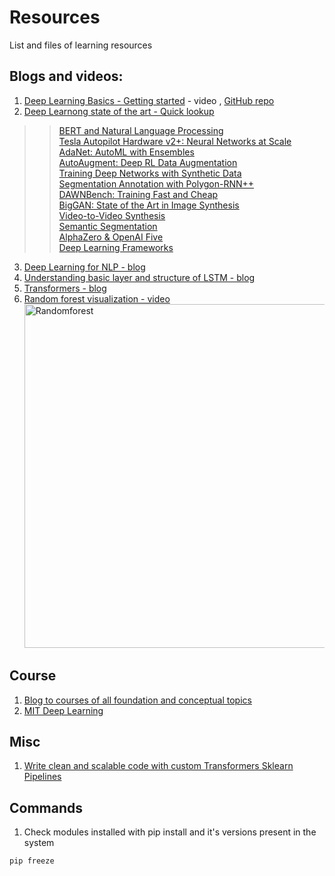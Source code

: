 # Resources
List and files of learning resources


## Blogs and videos:
1. [Deep Learning Basics - Getting started](https://youtu.be/O5xeyoRL95U) - video , [GitHub repo](https://github.com/lexfridman/mit-deep-learning)
2. [Deep Learnong state of the art - Quick lookup](https://youtu.be/53YvP6gdD7U)<br>
>> [BERT and Natural Language Processing](https://www.youtube.com/watch?v=53YvP6gdD7U&t=120s) <br>
>> [Tesla Autopilot Hardware v2+: Neural Networks at Scale](https://www.youtube.com/watch?v=53YvP6gdD7U&t=840s) <br>
>> [AdaNet: AutoML with Ensembles](https://www.youtube.com/watch?v=53YvP6gdD7U&t=985s) <br>
>> [AutoAugment: Deep RL Data Augmentation](https://www.youtube.com/watch?v=53YvP6gdD7U&t=1112s) <br>
>> [Training Deep Networks with Synthetic Data](https://www.youtube.com/watch?v=53YvP6gdD7U&t=1373s) <br>
>> [Segmentation Annotation with Polygon-RNN++](https://www.youtube.com/watch?v=53YvP6gdD7U&t=1477s) <br>
>> [DAWNBench: Training Fast and Cheap](https://www.youtube.com/watch?v=53YvP6gdD7U&t=1599s) <br>
>> [BigGAN: State of the Art in Image Synthesis](https://www.youtube.com/watch?v=53YvP6gdD7U&t=1746s) <br>
>> [Video-to-Video Synthesis](https://www.youtube.com/watch?v=53YvP6gdD7U&t=1814s) <br>
>> [Semantic Segmentation](https://www.youtube.com/watch?v=53YvP6gdD7U&t=1932s) <br>
>> [AlphaZero & OpenAI Five](https://www.youtube.com/watch?v=53YvP6gdD7U&t=2163s) <br>
>> [Deep Learning Frameworks](https://www.youtube.com/watch?v=53YvP6gdD7U&t=2614s) <br>

3. [Deep Learning for NLP - blog](http://colah.github.io/posts/2014-07-NLP-RNNs-Representations/)
4. [Understanding basic layer and structure of LSTM - blog](http://research.google.com/pubs/OriolVinyals.html)
5. [Transformers - blog](https://jalammar.github.io/illustrated-transformer/)
6. [Random forest visualization - video](https://www.youtube.com/watch?v=v6VJ2RO66Ag) <br>
<img src="https://user-images.githubusercontent.com/13993518/182419031-1eaa70bc-5ea7-4b9d-a82c-c032f9125b67.png" alt="Randomforest" width="550px"></img>


## Course
1. [Blog to courses of all foundation and conceptual topics](https://e2eml.school/blog.html#193)
2. [MIT Deep Learning](https://deeplearning.mit.edu/)

## Misc
1. [Write clean and scalable code with custom Transformers Sklearn Pipelines](https://medium.com/@benlc77/how-to-write-clean-and-scalable-code-with-custom-transformers-sklearn-pipelines-ecb8e53fe110)<br>

## Commands
1. Check modules installed with pip install and it's versions present in the system
```
pip freeze
```
